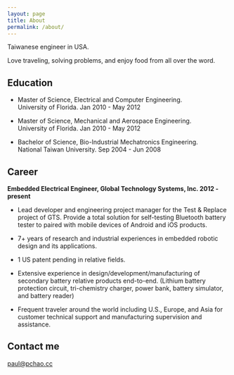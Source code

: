 ```yaml
---
layout: page
title: About
permalink: /about/
---
```


Taiwanese engineer in USA.

Love traveling, solving problems, and enjoy food from all over the word.

## Education

* Master of Science, Electrical and Computer Engineering.  
   University of Florida. Jan 2010 - May 2012

* Master of Science, Mechanical and Aerospace Engineering.  
   University of Florida. Jan 2010 - May 2012

* Bachelor of Science, Bio-Industrial Mechatronics Engineering.  
   National Taiwan University. Sep 2004 - Jun 2008

## Career

**Embedded Electrical Engineer, Global Technology Systems, Inc. 2012 - present**

* Lead developer and engineering project manager for the Test & Replace project of GTS. Provide a total solution for self-testing Bluetooth battery tester to paired with mobile devices of Android and iOS products.

* 7+ years of research and industrial experiences in embedded robotic design and its applications.

* 1 US patent pending in relative fields.

* Extensive experience in design/development/manufacturing of secondary battery relative products end-to-end. (Lithium battery protection circuit, tri-chemistry charger, power bank, battery simulator, and battery reader)

* Frequent traveler around the world including U.S., Europe, and Asia for customer technical support and manufacturing supervision and assistance.

<!--

## Skills

* **Skill 1** - `Skill` / `Skill` / `Skill` / `Skill`
* **Skill 2** - `Skill` / `Skill` / `Skill` / `Skill` / `Skill` / `Skill` / `Skill`
* **Skill 3** - `Skill` / `Skill` / `Skill`
* **Skill 4** - `Skill` / `Skill` / `Skill`
* **Skill 5** - `Skill`
* **Skill 6** - `Skill` / `Skill`




## Achievements


* [**This is my first achievement**](#)

   Proin pellentesque malesuada mauris, quis aliquam augue vestibulum ac. Vestibulum ut feugiat nibh. Sed faucibus felis purus, sed convallis leo dictum vehicula.

***

* [**This is my second achievement**](#)

    Proin pellentesque malesuada mauris, quis aliquam augue vestibulum ac. Vestibulum ut feugiat nibh. Sed faucibus felis purus, sed convallis leo dictum vehicula.

***

* [**This is my third achievement**](#)

   Proin pellentesque malesuada mauris, quis aliquam augue vestibulum ac. Vestibulum ut feugiat nibh. Sed faucibus felis purus, sed convallis leo dictum vehicula

-->


## Contact me
[paul@pchao.cc](mailto:paul@pchao.cc)
